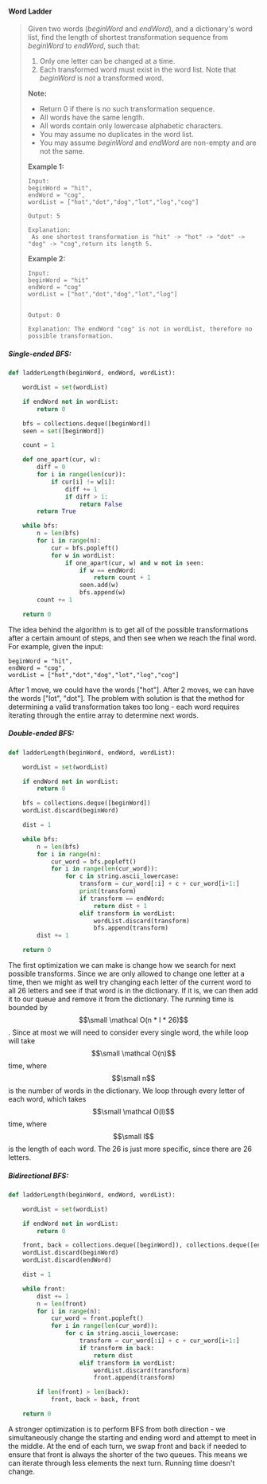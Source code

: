 #### Word Ladder

> Given two words \(_beginWord_ and _endWord_\), and a dictionary's word list, find the length of shortest transformation sequence from _beginWord_ to _endWord_, such that:
>
> 1. Only one letter can be changed at a time.
> 2. Each transformed word must exist in the word list. Note that _beginWord_ is _not_ a transformed word.
>
> **Note:**
>
> * Return 0 if there is no such transformation sequence.
> * All words have the same length.
> * All words contain only lowercase alphabetic characters.
> * You may assume no duplicates in the word list.
> * You may assume _beginWord_ and _endWord_ are non-empty and are not the same.
>
> **Example 1:**
>
> ```
> Input:
> beginWord = "hit",
> endWord = "cog",
> wordList = ["hot","dot","dog","lot","log","cog"]
>
> Output: 5
>
> Explanation:
>  As one shortest transformation is "hit" -> "hot" -> "dot" -> "dog" -> "cog",return its length 5.
> ```
>
> **Example 2:**
>
> ```
> Input:
> beginWord = "hit"
> endWord = "cog"
> wordList = ["hot","dot","dog","lot","log"]
>
>
> Output: 0
>
> Explanation: The endWord "cog" is not in wordList, therefore no possible transformation.
> ```

##### Single-ended BFS:

```py
def ladderLength(beginWord, endWord, wordList):

    wordList = set(wordList)

    if endWord not in wordList:
        return 0

    bfs = collections.deque([beginWord])
    seen = set([beginWord])

    count = 1

    def one_apart(cur, w):
        diff = 0
        for i in range(len(cur)):
            if cur[i] != w[i]:
                diff += 1
                if diff > 1:
                    return False
        return True

    while bfs:
        n = len(bfs)
        for i in range(n):
            cur = bfs.popleft()
            for w in wordList:
                if one_apart(cur, w) and w not in seen:
                    if w == endWord:
                        return count + 1
                    seen.add(w)
                    bfs.append(w)
        count += 1

    return 0
```

The idea behind the algorithm is to get all of the possible transformations after a certain amount of steps, and then see when we reach the final word. For example, given the input:

```
beginWord = "hit",
endWord = "cog",
wordList = ["hot","dot","dog","lot","log","cog"]
```

After 1 move, we could have the words \["hot"\]. After 2 moves, we can have the words \["lot", "dot"\]. The problem with solution is that the method for determining a valid transformation takes too long - each word requires iterating through the entire array to determine next words.

##### Double-ended BFS:

```py
def ladderLength(beginWord, endWord, wordList):

    wordList = set(wordList)

    if endWord not in wordList:
        return 0

    bfs = collections.deque([beginWord])
    wordList.discard(beginWord)

    dist = 1

    while bfs:
        n = len(bfs)
        for i in range(n):
            cur_word = bfs.popleft()
            for i in range(len(cur_word)):
                for c in string.ascii_lowercase:
                    transform = cur_word[:i] + c + cur_word[i+1:]
                    print(transform)
                    if transform == endWord:
                        return dist + 1
                    elif transform in wordList:
                        wordList.discard(transform)
                        bfs.append(transform)
        dist += 1

    return 0
```

The first optimization we can make is change how we search for next possible transforms. Since we are only allowed to change one letter at a time, then we might as well try changing each letter of the current word to all 26 letters and see if that word is in the dictionary. If it is, we can then add it to our queue and remove it from the dictionary. The running time is bounded by $$\small \mathcal O(n * l * 26)$$. Since at most we will need to consider every single word, the while loop will take $$\small \mathcal O(n)$$ time, where $$\small n$$ is the number of words in the dictionary. We loop through every letter of each word, which takes $$\small \mathcal O(l)$$ time, where $$\small l$$ is the length of each word. The 26 is just more specific, since there are 26 letters.

##### Bidirectional BFS:

```py
def ladderLength(beginWord, endWord, wordList):

    wordList = set(wordList)

    if endWord not in wordList:
        return 0

    front, back = collections.deque([beginWord]), collections.deque([endWord])
    wordList.discard(beginWord)
    wordList.discard(endWord)

    dist = 1

    while front:
        dist += 1
        n = len(front)
        for i in range(n):
            cur_word = front.popleft()
            for i in range(len(cur_word)):
                for c in string.ascii_lowercase:
                    transform = cur_word[:i] + c + cur_word[i+1:]
                    if transform in back:
                        return dist
                    elif transform in wordList:
                        wordList.discard(transform)
                        front.append(transform)

        if len(front) > len(back):
            front, back = back, front

    return 0
```

A stronger optimization is to perform BFS from both direction - we simultaneously change the starting and ending word and attempt to meet in the middle. At the end of each turn, we swap front and back if needed to ensure that front is always the shorter of the two queues. This means we can iterate through less elements the next turn. Running time doesn't change.

